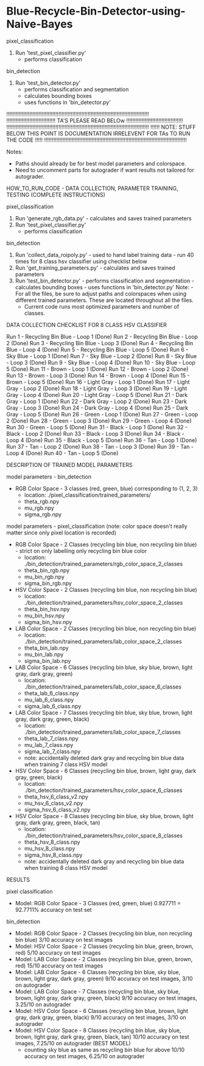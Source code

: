 # Blue-Recycle-Bin-Detector-using-Naive-Bayes

pixel_classification
1. Run 'test_pixel_classifier.py'
      - performs classification

bin_detection
1. Run 'test_bin_detector.py'
    - performs classification and segmentation
    - calculates bounding boxes
    - uses functions in 'bin_detector.py'


!!!!!!!!!!!!!!!!!!!!!!!!!!!!!!!!!!!!!!!!!!!!!!!!!!!!!!!!!!!!!!!!!!!!!!!!!!!!!!!!!!!!!!!!!!!!!
!!!!!!!!!!!!!!!!!!!!!!!!!!!!!!!! TA'S PLEASE READ BELOw !!!!!!!!!!!!!!!!!!!!!!!!!!!!!!!!!!!!!
!!!!!!!!!!!!!!!!!!!!!!!!!!!!!!!!!!!!!!!!!!!!!!!!!!!!!!!!!!!!!!!!!!!!!!!!!!!!!!!!!!!!!!!!!!!!!
!!!!!! NOTE: STUFF BELOW THIS POINT IS DOCUMENTATION IRRELEVENT FOR TAs TO RUN THE CODE !!!!!
!!!!!!!!!!!!!!!!!!!!!!!!!!!!!!!!!!!!!!!!!!!!!!!!!!!!!!!!!!!!!!!!!!!!!!!!!!!!!!!!!!!!!!!!!!!!!


Notes:
- Paths should already be for best model parameters and colorspace.
- Need to uncomment parts for autograder if want results not tailored for autograder.

HOW_TO_RUN_CODE - DATA COLLECTION, PARAMETER TRAINING, TESTING (COMPLETE INSTRUCTIONS)

pixel_classification
  1. Run 'generate_rgb_data.py'
    - calculates and saves trained parameters
  2. Run 'test_pixel_classifier.py'
      - performs classification

bin_detection
  1. Run 'collect_data_roipoly.py'
    - used to hand label training data
    - run 40 times for 8 class hsv classifier using checklist below    
  2. Run 'get_training_parameters.py'
    - calculates and saves trained parameters
  3. Run 'test_bin_detector.py'
    - performs classification and segmentation
    - calculates bounding boxes
    - uses functions in 'bin_detector.py'
Note: - For all the files, be sure to adjust paths and colorspaces when using different trained parameters.
        These are located throughout all the files.
      - Current code runs most optimized parameters and number of classes.


DATA COLLECTION CHECKLIST FOR 8 CLASS HSV CLASSIFIER

Run 1 - Recycling Bin Blue - Loop 1 (Done)
Run 2 - Recycling Bin Blue - Loop 2 (Done)
Run 3 - Recycling Bin Blue - Loop 3 (Done)
Run 4 - Recycling Bin Blue - Loop 4 (Done)
Run 5 - Recycling Bin Blue - Loop 5 (Done)
Run 6 - Sky Blue - Loop 1 (Done)
Run 7 - Sky Blue - Loop 2 (Done)
Run 8 - Sky Blue - Loop 3 (Done)
Run 9 - Sky Blue - Loop 4 (Done)
Run 10 - Sky Blue - Loop 5 (Done)
Run 11 - Brown - Loop 1 (Done)
Run 12 - Brown - Loop 2 (Done)
Run 13 - Brown - Loop 3 (Done)
Run 14 - Brown - Loop 4 (Done)
Run 15 - Brown - Loop 5 (Done)
Run 16 - Light Gray - Loop 1 (Done)
Run 17 - Light Gray - Loop 2 (Done)
Run 18 - Light Gray - Loop 3 (Done)
Run 19 - Light Gray - Loop 4 (Done)
Run 20 - Light Gray - Loop 5 (Done)
Run 21 - Dark Gray - Loop 1 (Done)
Run 22 - Dark Gray - Loop 2 (Done)
Run 23 - Dark Gray - Loop 3 (Done)
Run 24 - Dark Gray - Loop 4 (Done)
Run 25 - Dark Gray - Loop 5 (Done)
Run 26 - Green - Loop 1 (Done)
Run 27 - Green - Loop 2 (Done)
Run 28 - Green - Loop 3 (Done)
Run 29 - Green - Loop 4 (Done)
Run 30 - Green - Loop 5 (Done)
Run 31 - Black - Loop 1 (Done)
Run 32 - Black - Loop 2 (Done)
Run 33 - Black - Loop 3 (Done)
Run 34 - Black - Loop 4 (Done)
Run 35 - Black - Loop 5 (Done)
Run 36 - Tan - Loop 1 (Done)
Run 37 - Tan - Loop 2 (Done)
Run 38 - Tan - Loop 3 (Done)
Run 39 - Tan - Loop 4 (Done)
Run 40 - Tan - Loop 5 (Done)


DESCRIPTION OF TRAINED MODEL PARAMETERS

model parameters - bin_detection
  - RGB Color Space - 3 classes (red, green, blue) corresponding to (1, 2, 3)
    - location: ./pixel_classification/trained_parameters/
    - theta_rgb.npy
    - mu_rgb.npy
    - sigma_rgb.npy

model parameters - pixel_classification  (note: color space doesn't really matter since only pixel location is recorded)
  - RGB Color Space - 2 Classes (recycling bin blue, non recycling bin blue) - strict on only labelling only recycling bin blue color
    - location: ./bin_detection/trained_parameters/rgb_color_space_2_classes
    - theta_bin_rgb.npy
    - mu_bin_rgb.npy
    - sigma_bin_rgb.npy
  - HSV Color Space - 2 Classes (recycling bin blue, non recycling bin blue)
    - location: ./bin_detection/trained_parameters/hsv_color_space_2_classes
    - theta_bin_hsv.npy
    - mu_bin_hsv.npy
    - sigma_bin_hsv.npy
  - LAB Color Space - 2 Classes (recycling bin blue, non recycling bin blue)
    - location: ./bin_detection/trained_parameters/lab_color_space_2_classes
    - theta_bin_lab.npy
    - mu_bin_lab.npy
    - sigma_bin_lab.npy
  - LAB Color Space - 6 Classes (recycling bin blue, sky blue, brown, light gray, dark gray, green)
    - location: ./bin_detection/trained_parameters/lab_color_space_6_classes
    - theta_lab_6_class.npy
    - mu_lab_6_class.npy
    - sigma_lab_6_class.npy
  - LAB Color Space - 7 Classes (recycling bin blue, sky blue, brown, light gray, dark gray, green, black)
    - location: ./bin_detection/trained_parameters/lab_color_space_7_classes
    - theta_lab_7_class.npy
    - mu_lab_7_class.npy
    - sigma_lab_7_class.npy
    - note: accidentally deleted dark gray and recycling bin blue data when training 7 class HSV model
  - HSV Color Space - 6 Classes (recycling bin blue, brown, light gray, dark gray, green, black)
    - location: ./bin_detection/trained_parameters/hsv_color_space_6_classes
    - theta_hsv_6_class_v2.npy
    - mu_hsv_6_class_v2.npy
    - sigma_hsv_6_class_v2.npy
  - HSV Color Space - 8 Classes (recycling bin blue, sky blue, brown, light gray, dark gray, green, black, tan)
    - location: ./bin_detection/trained_parameters/hsv_color_space_8_classes
    - theta_hsv_8_class.npy
    - mu_hsv_8_class.npy
    - sigma_hsv_8_class.npy
    - note: accidentally deleted dark gray and recycling bin blue data when training 8 class HSV model

RESULTS

pixel classification
  - Model: RGB Color Space - 3 Classes (red, green, blue)
    0.927711 = 92.7711% accuracy on test set

bin_detection
  - Model: RGB Color Space - 2 Classes (recycling bin blue, non recycling bin blue)
    3/10 accuracy on test images
  - Model: HSV Color Space - 2 Classes (recycling bin blue, green, brown, red)
    5/10 accuracy on test images
  - Model: LAB Color Space - 2 Classes (recycling bin blue, green, brown, red)
    15/10 accuracy on test images
  - Model: LAB Color Space - 6 Classes (recycling bin blue, sky blue, brown, light gray, dark gray, green)
    9/10 accuracy on test images, 3/10 on autograder
  - Model: LAB Color Space - 7 Classes (recycling bin blue, sky blue, brown, light gray, dark gray, green, black)
    9/10 accuracy on test images, 3.25/10 on autograder
  - Model: HSV Color Space - 6 Classes (recycling bin blue, brown, light gray, dark gray, green, black)
    9/10 accuracy on test images, 3/10 on autograder
  - Model: HSV Color Space - 8 Classes (recycling bin blue, sky blue, brown, light gray, dark gray, green, black, tan)
    10/10 accuracy on test images, 7.25/10 on autograder (BEST MODEL)
    - counting sky blue as same as recycling bin blue for above
      10/10 accuracy on test images, 6.25/10 on autograder

